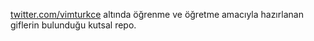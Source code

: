 [twitter.com/vimturkce](https://twitter.com/vimturkce) altında öğrenme ve öğretme amacıyla hazırlanan giflerin bulunduğu kutsal repo.
